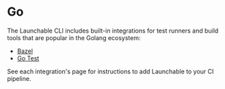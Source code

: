 # Go

The Launchable CLI includes built-in integrations for test runners and build tools that are popular in the Golang ecosystem:

* [Bazel](../integrations/bazel.md)
* [Go Test](../integrations/go-test.md)

See each integration's page for instructions to add Launchable to your CI pipeline.
